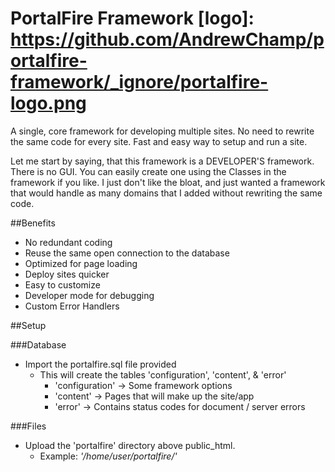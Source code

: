 PortalFire Framework [logo]: https://github.com/AndrewChamp/portalfire-framework/_ignore/portalfire-logo.png
====================

A single, core framework for developing multiple sites.  No need to rewrite the same code for every site.  Fast and easy way to setup and run a site.

Let me start by saying, that this framework is a DEVELOPER'S framework.  There is no GUI.  You can easily create one using the Classes in the framework if you like.
I just don't like the bloat, and just wanted a framework that would handle as many domains that I added without rewriting the same code.

##Benefits

- No redundant coding
- Reuse the same open connection to the database
- Optimized for page loading
- Deploy sites quicker
- Easy to customize
- Developer mode for debugging
- Custom Error Handlers


##Setup

###Database
- Import the portalfire.sql file provided
	* This will create the tables 'configuration', 'content', & 'error'
		* 'configuration' -> Some framework options
		* 'content' -> Pages that will make up the site/app
		* 'error' -> Contains status codes for document / server errors

###Files
- Upload the 'portalfire' directory above public_html.
	* Example:  _'/home/user/portalfire/'_
